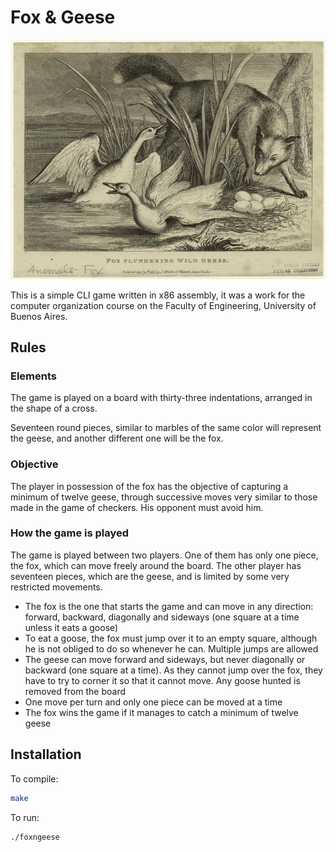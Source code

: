 # Fox & Geese

![](./drawing.jpg)

This is a simple CLI game written in x86 assembly, it was a work for the computer organization course on the Faculty of Engineering, University of Buenos Aires.

## Rules

### Elements

The game is played on a board with thirty-three indentations, arranged in the shape of a cross.

Seventeen round pieces, similar to marbles of the same color will represent the geese, and another different one will be the fox.

### Objective

The player in possession of the fox has the objective of capturing a minimum of twelve geese, through successive moves very similar to those made in the game of checkers. His opponent must avoid him.

### How the game is played

The game is played between two players. One of them has only one piece, the fox, which can move freely around the board. The other player has seventeen pieces, which are the geese, and is limited by some very restricted movements.

- The fox is the one that starts the game and can move in any direction: forward, backward, diagonally and sideways (one square at a time unless it eats a goose)
- To eat a goose, the fox must jump over it to an empty square, although he is not obliged to do so whenever he can. Multiple jumps are allowed
- The geese can move forward and sideways, but never diagonally or backward (one square at a time). As they cannot jump over the fox, they have to try to corner it so that it cannot move. Any goose hunted is removed from the board
- One move per turn and only one piece can be moved at a time
- The fox wins the game if it manages to catch a minimum of twelve geese

## Installation

To compile:

```bash
make
```

To run:

```bash
./foxngeese
```
